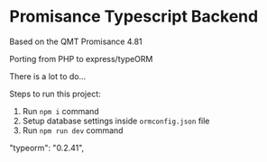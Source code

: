 # Promisance Typescript Backend

Based on the QMT Promisance 4.81

Porting from PHP to express/typeORM

There is a lot to do...

Steps to run this project:

1. Run `npm i` command
2. Setup database settings inside `ormconfig.json` file
3. Run `npm run dev` command

"typeorm": "0.2.41",
